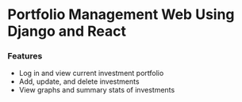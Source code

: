 # Portfolio Management Web Using Django and React

### Features
- Log in and view current investment portfolio
- Add, update, and delete investments
- View graphs and summary stats of investments
